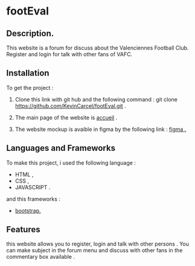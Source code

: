 # footEval
## Description.

This website is a forum for discuss about the Valenciennes Football Club.  
Register and login for talk with other fans of VAFC.

## Installation

To get the project :  
1. Clone this link with git hub and the following command : git clone https://github.com/KevinCarcel/footEval.git .  

2. The main page of the website is [accueil](accueil.html) .

3. The website mockup is avaible in figma by the following link : [figma .](https://www.figma.com/file/dsb0bSmpSQRgbIS1aD7iQ1/Untitled?type=design&node-id=0%3A1&mode=design&t=qWB7gh6KQFsnX958-1)

## Languages and Frameworks

To make this project, i used the following language :  
- HTML ,
- CSS ,
- JAVASCRIPT .

and this frameworks :

- [bootstrap.](https://getbootstrap.com/) 

## Features

this website allows you to register, login and talk with other persons .
You can make subject in the forum menu and discuss with other fans in the commentary box available .

